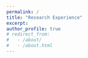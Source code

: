 ```yaml
---
permalink: /
title: "Research Experience"
excerpt: 
author_profile: true
# redirect_from: 
#   - /about/
#   - /about.html
---
```


